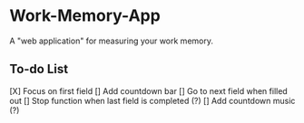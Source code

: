 # Work-Memory-App
A "web application" for measuring your work memory.

## To-do List
[X] Focus on first field
[] Add countdown bar
[] Go to next field when filled out
[] Stop function when last field is completed (?)
[] Add countdown music (?)